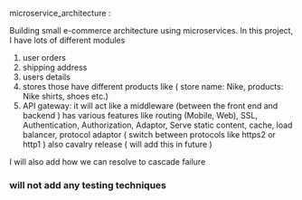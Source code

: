microservice_architecture :


Building small e-commerce architecture using microservices. In this project, I have lots of different modules

1. user orders
2. shipping address 
3. users details
4. stores those have different products like ( store name: Nike, products: Nike shirts, shoes etc.)
5. API gateway: it will act like a middleware (between the front end and backend ) has various features like routing (Mobile, Web), SSL, Authentication, Authorization, Adaptor, Serve static content, cache, load balancer, protocol adaptor ( switch between protocols like https2 or http1 ) also cavalry release ( will add this in future )


I will also add how we can resolve to cascade failure


### will not add any testing techniques 

